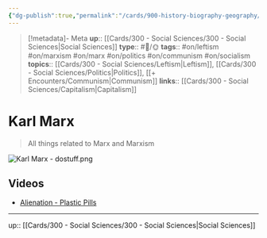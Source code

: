 ```yaml
---
{"dg-publish":true,"permalink":"/cards/900-history-biography-geography/biography/karl-marx/","title":"Karl Marx"}
---
```


> [!metadata]- Meta
> **up**:: [[Cards/300 - Social Sciences/300 - Social Sciences\|Social Sciences]]
> **type**:: #📝/🌞 
> **tags**::  #on/leftism #on/marxism #on/marx #on/politics #on/communism #on/socialism 
> **topics**:: [[Cards/300 - Social Sciences/Leftism\|Leftism]], [[Cards/300 - Social Sciences/Politics\|Politics]], [[+ Encounters/Communism\|Communism]]
> **links**:: [[Cards/300 - Social Sciences/Capitalism\|Capitalism]]


# Karl Marx

> All things related to Marx and Marxism



![Karl Marx - dostuff.png](/img/user/Extras/Attachments/Karl%20Marx%20-%20dostuff.png)
## Videos
- [Alienation - Plastic Pills](https://youtu.be/gPRxxN4Kh30?si=9o6FXzAvt_16Ic4L)


---
up:: [[Cards/300 - Social Sciences/300 - Social Sciences\|Social Sciences]]

